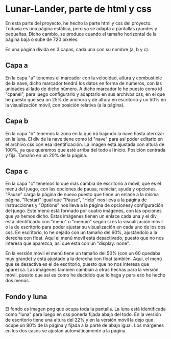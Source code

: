 # Lunar-Lander, parte de html y css
En esta parte del proyecto, he hecho la parte html y css del proyecto. Todavía es una página estática, pero ya se adapta a pantallas grandes y pequeñas. Dicho cambio, se produce cuando el tamaño horizontal de la página baja o sube de 720 píxeles.

Es una página divida en 3 capas, cada una con su nombre (a, b y c). 

## Capa a

En la capa "a" tenemos el marcador con la velocidad, altura y combustible de la nave, dicho marcador tendrá los datos en forma de números, con las unidades al lado de dicho número. A dicho marcador le he puesto como id "cpanel", para luego configurarlo y adaptarlo en sus archivos css, en el que he puesto que sea un 25% de anchura y de altura en escritorio y un 50% en la visualización móvil, con posición relativa (a la página).


## Capa b

En la capa "b" tenemos la zona en la que irá bajando la nave hasta aterrizar en la luna. El div de la nave tiene como id "nave" para así poder editarlo en el archivo css con esa identificación. La imagen está ajustada con altura de 100%, ya que queremos que esté arriba del todo al inicio. Posición centrada y fija. Tamaño en un 20% de la página.


## Capa c

En la capa "c" tenemos lo que más cambia de escritorio a móvil, que es el menú del juego, con las opciones de pausa, reiniciar, ayuda y opciones. "Pause" carga la página de nuevo puesto que tiene un enlace a la misma página, "Restart" igual que "Pause", "Help" nos lleva a la página de instrucciones y "Options" nos lleva a la página de opcionesy configuración del juego. Este menú está formado por cuatro imágenes, con las opciones que ya hemos dicho. Estas imágenes tienen un enlace cada una y el div está identificado con "menu" o "menum" según si es la visualización móvil o la de escritorio para poder ajustar su visualización en cada uno de los dos css. En escritorio, lo he dejado con un tamaño del 60%, ajustándolo a la derecha con float. Aquí el menú movil está desactivado, puesto que no nos interesa que aparezca, así que está con un "display: none".

En la versión móvil el menú tiene un tamaño del 50% (con un 60 quedaba muy grande) y está ajustado a la derecha con float también. Aquí, el menú que se desactiva es el de escritorio, puesto que no nos interesa que aparezca. Las imágenes tambien cambian a otras hechas para la versión móvil, puesto que así es como he decidido que lo haga y para eso he hecho dos menús.

## Fondo y luna
El fondo es imagen png que ocupa toda la pantalla. La luna está identificada como "luna" para luego en css ponerla fijada abajo del todo. En la versión de escritorio tiene una altura del 22% y en la versión móvil la dejo que ocupe un 80% de la página y fijada a la parte de abajo igual. Los márgenes en los dos casos se ajustan automáticamente a la página.
